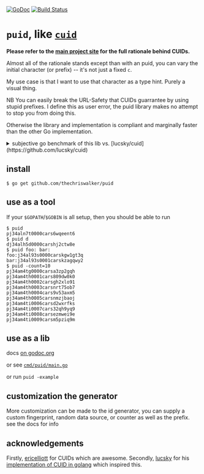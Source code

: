 [![GoDoc](https://godoc.org/github.com/golang/gddo?status.svg)](http://godoc.org/github.com/thechriswalker/puid) [![Build Status](https://travis-ci.org/thechriswalker/puid.svg?branch=master)](https://travis-ci.org/thechriswalker/puid) 

# `puid`, like [`cuid`](https://github.com/ericelliott/cuid) 

**Please refer to the [main project site](http://usecuid.org) for the full rationale behind CUIDs.**

Almost all of the rationale stands except than with an puid, you can vary the initial character (or prefix) -- it's not just a fixed `c`.

My use case is that I want to use that character as a type hint. Purely
a visual thing. 

NB You can easily break the URL-Safety that CUIDs guarrantee by using stupid prefixes. I define this as user error, the puid library makes no attempt to stop you from doing this.

Otherwise the library and implementation is compliant and marginally faster than the other Go implementation.

<details><summary>subjective go benchmark of this lib vs. [lucsky/cuid](https://github.com/lucsky/cuid)</summary>

#### Run on my laptop, pinch of salt necessary

```
$ go test -run=XXX -bench=.
Benchmark_PuidString         3000000           416 ns/op
Benchmark_PuidBytes          5000000           356 ns/op
Benchmark_PuidInCuidMode     3000000           416 ns/op
Benchmark_LucskyCuid         3000000           554 ns/op
PASS
ok      github.com/thechriswalker/puid  7.764s
```
</details>

## install

```
$ go get github.com/thechriswalker/puid
```

## use as a tool

If your `$GOPATH`/`$GOBIN` is all setup, then you should be able to run

```
$ puid
pj34aln7t0000cars6wqeent6
$ puid d
dj34alh5d0000carshj2ctw8e
$ puid foo: bar:
foo:j34al93s0000carskgw1gt3q
bar:j34al93s0001carskzagqwy2
$ puid -count=10
pj34am4tg0000carsa3zp2gqh
pj34am4th0001cars809dw0k0
pj34am4th0002carsgh2xlo91
pj34am4th0003carsnrt75ob7
pj34am4th0004cars9v53axm5
pj34am4th0005carsnmzjbaoj
pj34am4ti0006carsd2wxrfks
pj34am4ti0007cars32qh9yq9
pj34am4ti0008carsezmwei9e
pj34am4ti0009carsm5pziq9m
``` 

## use as a lib

docs [on godoc.org](https://godoc.org/github.com/thechriswalker/puid)

or see [`cmd/puid/main.go`](cmd/puid/main.go)

or run `puid -example`

## customization the generator

More customization can be made to the id generator, you can supply a custom fingerprint, random data source, or counter as well as the prefix. see the docs for info

## acknowledgements

Firstly, [ericelliott](https://github.com/ericelliott) for CUIDs which are awesome.
Secondly, [lucsky](https://github.com/lucsky) for his [implementation of CUID in golang](https://github.com/lucsky/cuid) which inspired this.
